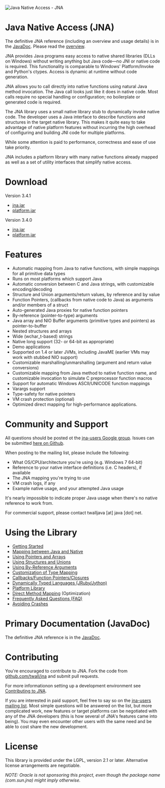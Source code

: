 ![Java Native Access - JNA](https://github.com/twall/jna/raw/master/www/images/jnalogo.jpg "Java Native Access - JNA")

Java Native Access (JNA)
========================

The definitive JNA reference (including an overview and usage details) is in the [JavaDoc](http://twall.github.com/jna/3.4.1/javadoc/).  Please read the [overview](http://twall.github.com/jna/3.4.1/javadoc/overview-summary.html#overview_description).

JNA provides Java programs easy access to native shared libraries (DLLs on Windows) without writing anything but Java code—no JNI or native code is required. This functionality is comparable to Windows' Platform/Invoke and Python's ctypes. Access is dynamic at runtime without code generation.

JNA allows you to call directly into native functions using natural Java method invocation. The Java call looks just like it does in native code. Most calls require no special handling or configuration; no boilerplate or generated code is required.

The JNA library uses a small native library stub to dynamically invoke native code. The developer uses a Java interface to describe functions and structures in the target native library. This makes it quite easy to take advantage of native platform features without incurring the high overhead of configuring and building JNI code for multiple platforms.

While some attention is paid to performance, correctness and ease of use take priority.

JNA includes a platform library with many native functions already mapped as well as a set of utility interfaces that simplify native access.

Download
========

Version 3.4.1

* [jna.jar](jna/blob/3.4.1/dist/jna.jar?raw=true)
* [platform.jar](jna/blob/3.4.1/dist/platform.jar?raw=true)

Version 3.4.0

* [jna.jar](jna/blob/3.4.0/dist/jna.jar?raw=true)
* [platform.jar](jna/blob/3.4.0/dist/platform.jar?raw=true)

Features
========

* Automatic mapping from Java to native functions, with simple mappings for all primitive data types
* Runs on most platforms which support Java
* Automatic conversion between C and Java strings, with customizable encoding/decoding
* Structure and Union arguments/return values, by reference and by value
* Function Pointers, (callbacks from native code to Java) as arguments and/or members of a struct
* Auto-generated Java proxies for native function pointers
* By-reference (pointer-to-type) arguments
* Java array and NIO Buffer arguments (primitive types and pointers) as pointer-to-buffer
* Nested structures and arrays
* Wide (wchar_t-based) strings
* Native long support (32- or 64-bit as appropriate)
* Demo applications
* Supported on 1.4 or later JVMs, including JavaME (earlier VMs may work with stubbed NIO support)
* Customizable marshalling/unmarshalling (argument and return value conversions)
* Customizable mapping from Java method to native function name, and customizable invocation to simulate C preprocessor function macros
* Support for automatic Windows ASCII/UNICODE function mappings
* Varargs support
* Type-safety for native pointers
* VM crash protection (optional)
* Optimized direct mapping for high-performance applications.

Community and Support
=====================

All questions should be posted ot the [jna-users Google group](http://groups.google.com/group/jna-users). Issues can be submitted [here on Github](https://github.com/twall/jna/issues).

When posting to the mailing list, please include the following:

* What OS/CPU/architecture you're using (e.g. Windows 7 64-bit)
* Reference to your native interface definitions (i.e. C headers), if available
* The JNA mapping you're trying to use
* VM crash logs, if any
* Example native usage, and your attempted Java usage

It's nearly impossible to indicate proper Java usage when there's no native
reference to work from.

For commercial support, please contact twalljava [at] java [dot] net.

Using the Library
=================

* [Getting Started](jna/tree/master/www/GettingStarted.md)
* [Mapping between Java and Native](jna/tree/master/www/Mappings.md)
* [Using Pointers and Arrays](jna/tree/master/www/PointersAndArrays.md)
* [Using Structures and Unions](jna/tree/master/www/StructuresAndUnions.md)
* [Using By-Reference Arguments](jna/tree/master/www/ByRefArguments.md)
* [Customization of Type Mapping](jna/tree/master/www/CustomMappings.md)
* [Callbacks/Function Pointers/Closures](jna/tree/master/www/CallbacksAndClosures.md)
* [Dynamically Typed Languages (JRuby/Jython)](jna/tree/master/www/DynamicallyTypedLanguages.md)
* [Platform Library](jna/tree/master/www/PlatformLibrary.md)
* [Direct Method Mapping](jna/tree/master/www/DirectMapping.md) (Optimization)
* [Frequently Asked Questions (FAQ)](jna/tree/master/www/FrequentlyAskedQuestions.md)
* [Avoiding Crashes](http://twall.github.com/jna/3.4.1/javadoc/overview-summary.html#crash-protection)

Primary Documentation (JavaDoc)
===============================

The definitive JNA reference is in the [JavaDoc](http://twall.github.com/jna/3.4.1/javadoc/).

Contributing 
============

You're encouraged to contribute to JNA. Fork the code from [github.com/twall/jna](https://github.com/twall/jna) and submit pull requests.

For more informationon setting up a development environment see [Contributing to JNA](jna/tree/master/www/Contributing.md).

If you are interested in paid support, feel free to say so on the [jna-users mailing list](http://groups.google.com/group/jna-users). Most simple questions will be answered on the list, but more complicated work, new features or target platforms can be negotiated with any of the JNA developers (this is how several of JNA's features came into being). You may even encounter other users with the same need and be able to cost share the new development.

License
=======

This library is provided under the LGPL, version 2.1 or later.  Alternative license arrangements are negotiable.

*NOTE: Oracle is not sponsoring this project, even though the package name (com.sun.jna) might imply otherwise.*

